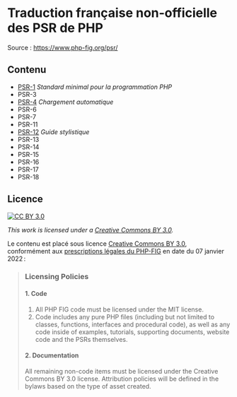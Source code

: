 # Traduction française non-officielle des PSR de PHP

Source : https://www.php-fig.org/psr/

## Contenu

- [PSR-1](./psr/PSR-1.md) _Standard minimal pour la programmation PHP_
- PSR-3
- [PSR-4](./psr/PSR-4.md) _Chargement automatique_
- PSR-6
- PSR-7
- PSR-11
- [PSR-12](./psr/PSR-12.md) _Guide stylistique_
- PSR-13
- PSR-14
- PSR-15
- PSR-16
- PSR-17
- PSR-18

## Licence

[![CC BY 3.0][cc-by-shield]][cc-by]

_This work is licensed under a [Creative Commons BY 3.0][cc-by]._

[cc-by]: https://creativecommons.org/licenses/by/3.0/fr/legalcode
[cc-by-image]: https://licensebuttons.net/l/by/3.0/fr/88x31.png
[cc-by-shield]: https://img.shields.io/badge/License-CC%20BY%203.0-lightgrey.svg

Le contenu est placé sous licence [Creative Commons BY 3.0](https://creativecommons.org/licenses/by/3.0/fr/), conformément aux [prescriptions légales du PHP-FIG](https://www.php-fig.org/bylaws/licensing-policies/) en date du 07 janvier 2022 :

> ### Licensing Policies
> #### 1. Code
> 1. All PHP FIG code must be licensed under the MIT license.
> 2. Code includes any pure PHP files (including but not limited to classes, functions, interfaces and procedural code), as well as any code inside of examples, tutorials, supporting documents, website code and the PSRs themselves.
> #### 2. Documentation
> All remaining non-code items must be licensed under the Creative Commons BY 3.0 license. Attribution policies will be defined in the bylaws based on the type of asset created.
